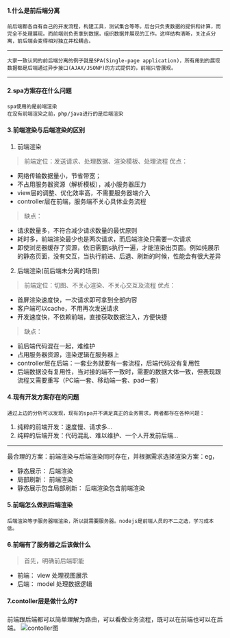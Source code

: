 #### 1.什么是前后端分离
    前后端都各自有自己的开发流程，构建工具，测试集合等等。后台只负责数据的提供和计算，而完全不处理展现。而前端则负责拿到数据，组织数据并展现的工作。这样结构清晰，关注点分离，前后端会变得相对独立并松耦合。
--------
    大家一致认同的前后端分离的例子就是SPA(Single-page application)，所有用到的展现数据都是后端通过异步接口(AJAX/JSONP)的方式提供的，前端只管展现。
--------

#### 2.spa方案存在什么问题
    spa使用的是前端渲染
    在没有前端渲染之前，php/java进行的是后端渲染

#### 3.前端渲染与后端渲染的区别
1. 前端渲染
> 前端定位：发送请求、处理数据、渲染模板、处理流程
> 优点：
* 网络传输数据量小，节省带宽；  
* 不占用服务器资源（解析模板），减小服务器压力
* view层的调整、优化效率高，不需要服务器端介入
* controller层在前端，服务端不关心具体业务流程
> 缺点：
* 请求数量多，不符合减少请求数量的最优原则
* 耗时多，前端渲染最少也是两次请求，而后端渲染只需要一次请求
* 即使浏览器缓存了资源，依旧需要js执行一遍，才能渲染出页面。例如纯展示的静态页面，没有交互，当执行前进、后退、刷新的时候，性能会有很大差异

2. 后端渲染(前后端未分离的场景)
> 前端定位：切图、不关心渲染、不关心交互及流程
> 优点：
* 首屏渲染速度快，一次请求即可拿到全部内容
* 客户端可以cache，不用再次发送请求
* 开发速度快，不依赖前端，直接获取数据注入，方便快捷
>缺点：
* 前后端代码混在一起，难维护
* 占用服务器资源，渲染逻辑在服务器上
* controller层在后端：一套业务就要有一套流程，后端代码没有复用性
* 后端数据没有复用性，当对接的端不一致时，需要的数据大体一致，但表现跟流程又需要重写（PC端一套、移动端一套、pad一套）

#### 4.现有开发方案存在的问题
    通过上边的分析可以发现，现有的spa并不满足真正的业务需求，两者都存在各种问题：
1. 纯粹的前端开发：速度慢、请求多...
2. 纯粹的后端开发：代码混乱、难以维护、一个人开发前后端...
------------
最合理的方案：前端渲染与后端渲染同时存在，并根据需求选择渲染方案：eg，
* 静态展示： 后端渲染
* 局部刷新： 前端渲染
* 静态展示包含局部刷新： 后端渲染包含前端渲染

#### 5.前端怎么做到后端渲染
    后端渲染等于服务器端渲染，所以就需要服务器。nodejs是前端人员的不二之选，学习成本低。

#### 6.前端有了服务器之后该做什么
> 首先，明确前后端职能
* 前端： view 处理视图展示
* 后端： model 处理数据逻辑

#### 7.contoller层是做什么的❓
前端跟后端都可以简单理解为路由，可以看做业务流程，既可以在前端也可以在后端。
![contoller图](./image/contoller.png)
